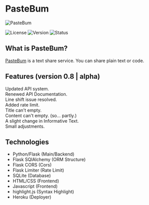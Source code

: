 # PasteBum
![PasteBum](https://i.hizliresim.com/4i3SVl.png)

![License](https://img.shields.io/badge/license-MIT-green)
![Version](https://img.shields.io/badge/version-0.8-blue)
![Status](https://img.shields.io/badge/status-alpha-red)

## What is PasteBum?
[PasteBum](https://pastebum.herokuapp.com/) is a text share service. You can share plain text or code.

## Features (version 0.8 | alpha)
Updated API system.<br>
Renewed API Documentation.<br>
Line shift issue resolved.<br>
Added rate limit.<br>
Title can't empty.<br>
Content can't empty. (so... partly.)<br>
A slight change in Informative Text.<br>
Small adjustments.<br>

## Technologies
- Python/Flask (Main/Backend)
- Flask SQlAlchemy (ORM Structure)
- Flask CORS (Cors)
- Flask Limiter (Rate Limit)
- SQLite (Database)
- HTML/CSS (Frontend)
- Javascript (Frontend)
- highlight.js (Syntax Highlight)
- Heroku (Deployer)
